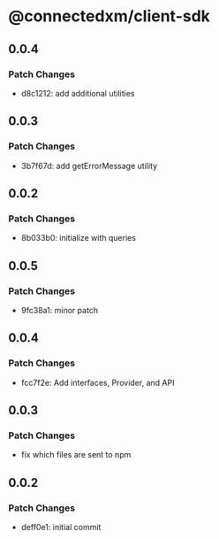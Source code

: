 # @connectedxm/client-sdk

## 0.0.4

### Patch Changes

- d8c1212: add additional utilities

## 0.0.3

### Patch Changes

- 3b7f67d: add getErrorMessage utility

## 0.0.2

### Patch Changes

- 8b033b0: initialize with queries

## 0.0.5

### Patch Changes

- 9fc38a1: minor patch

## 0.0.4

### Patch Changes

- fcc7f2e: Add interfaces, Provider, and API

## 0.0.3

### Patch Changes

- fix which files are sent to npm

## 0.0.2

### Patch Changes

- deff0e1: initial commit

